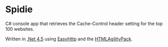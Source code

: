Spidie
=======

C# console app that retrieves the Cache-Control header setting for the top 100 websites.

Written in <a href="http://www.microsoft.com/en-gb/download/details.aspx?id=30653">.Net 4.5</a> using <a href="https://github.com/hhariri/EasyHttp">EasyHttp</a> and the <a href="https://www.nuget.org/packages/HtmlAgilityPack">HTMLAgilityPack</a>.
